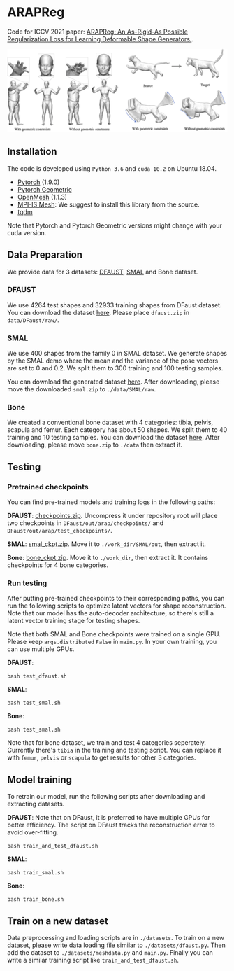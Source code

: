 # ARAPReg
Code for ICCV 2021 paper: [ARAPReg: An As-Rigid-As Possible Regularization Loss for Learning Deformable Shape Generators.](https://arxiv.org/pdf/2108.09432.pdf).
<p align="center"> 
<img src="Teaser.png">
</p>

## Installation
The code is developed using `Python 3.6` and `cuda 10.2` on Ubuntu 18.04. 
* [Pytorch](https://pytorch.org/) (1.9.0)
* [Pytorch Geometric](https://github.com/rusty1s/pytorch_geometric)
* [OpenMesh](https://github.com/nmaxwell/OpenMesh-Python) (1.1.3)
* [MPI-IS Mesh](https://github.com/MPI-IS/mesh): We suggest to install this library from the source.
* [tqdm](https://github.com/tqdm/tqdm)

Note that Pytorch and Pytorch Geometric versions might change with your cuda version. 


## Data Preparation
We provide data for 3 datasets: [DFAUST](https://dfaust.is.tue.mpg.de/), [SMAL](https://smal.is.tue.mpg.de/) and Bone dataset. 

### DFAUST
We use 4264 test shapes and 32933 training shapes from DFaust dataset.
You can download the dataset [here](https://drive.google.com/file/d/1BaACAdJO0uoH5P084Gw11a_j3nKVSUjn/view?usp=sharing).
Please place `dfaust.zip` in `data/DFaust/raw/`.

### SMAL
We use 400 shapes from the family 0 in SMAL dataset. We generate shapes by the SMAL demo where the mean and the variance of the pose vectors are set to 0 and 0.2. We split them to 300 training and 100 testing samples. 

You can download the generated dataset [here](https://drive.google.com/file/d/1L3n6i097bgZtNYAmnGM9NwOWBNd4c1Fr/view?usp=sharing).
After downloading, please move the downloaded `smal.zip` to `./data/SMAL/raw`.

### Bone
We created a conventional bone dataset with 4 categories: tibia, pelvis, scapula and femur. Each category has about 50 shapes. We split them to 40 training and 10 testing samples. 
You can download the dataset [here](https://drive.google.com/file/d/1Naq1F6V-Oxw4AQZJeaCKfRrOCQneF0gT/view?usp=sharing).
After downloading, please move `bone.zip` to `./data` then extract it. 


## Testing
### Pretrained checkpoints
You can find pre-trained models and training logs in the following paths:

**DFAUST**: [checkpoints.zip](https://drive.google.com/file/d/1mCiF-XkMWPNDih4mmxRn6aaPnTAHdpK0/view?usp=sharing). Uncompress it under repository root will place two checkpoints in `DFaust/out/arap/checkpoints/` and `DFaust/out/arap/test_checkpoints/`.

**SMAL**: [smal_ckpt.zip](https://drive.google.com/file/d/1IIAW5SmylMHsFpU-croeu-uNPdKP_fnL/view?usp=sharing).  Move it to `./work_dir/SMAL/out`, then extract it. 

**Bone**: [bone_ckpt.zip](https://drive.google.com/file/d/15I-uABi6_-2qM3QG40Df9G9oNh-K55Nl/view?usp=sharing). Move it to `./work_dir`, then extract it. It contains checkpoints for 4 bone categories. 

### Run testing 
After putting pre-trained checkpoints to their corresponding paths, you can run the following scripts to optimize latent vectors for shape reconstruction. Note that our model has the auto-decoder architecture, so there's still a latent vector training stage for testing shapes. 

Note that both SMAL and Bone checkpoints were trained on a single GPU. Please keep `args.distributed` `False` in `main.py`. In your own training, you can use multiple GPUs. 

**DFAUST**:
```
bash test_dfaust.sh
```
**SMAL**:
```
bash test_smal.sh
```
**Bone**:
```
bash test_smal.sh
```
Note that for bone dataset, we train and test 4 categories seperately. Currently there's `tibia` in the training and testing script. You can replace it with `femur`, `pelvis` or `scapula` to get results for other 3 categories. 


## Model training 
To retrain our model, run the following scripts after downloading and extracting datasets. 

**DFAUST**:
Note that on DFaust, it is preferred to have multiple GPUs for better efficiency. The script on DFaust tracks the reconstruction error to avoid over-fitting.
```
bash train_and_test_dfaust.sh
```
**SMAL**:
```
bash train_smal.sh
```
**Bone**:
```
bash train_bone.sh
```


## Train on a new dataset
Data preprocessing and loading scripts are in `./datasets`.
To train on a new dataset, please write data loading file similar to `./datasets/dfaust.py`. Then add the dataset to `./datasets/meshdata.py` and `main.py`. Finally you can write a similar training script like `train_and_test_dfaust.sh`. 



